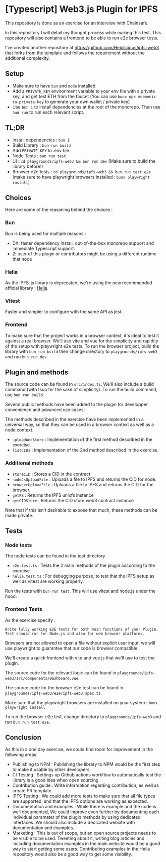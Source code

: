 # [Typescript] Web3.js Plugin for IPFS

This repository is done as an exercise for an interview with Chainsafe. 

In this repository I will detail my thought process while making this test.
This repository will also contains a frontend to be able to run e2e browser tests.

I've created another repository at https://github.com/Hebilicious/ipfs-web3 that forks from the template and follows the requirement without the additional complexity.

## Setup

- Make sure to have `bun` and `node` installed.
- Add a `PRIVATE_KEY` environment variable to your env file with a private key, and get test ETH from the faucet (You can use `bunx npx mnemonic-to-private-key` to generate your own wallet / private key)
- Use `bun i` to install dependencies at the root of the monorepo. Then use `bun run` to run each relevant script.

## TL;DR

- Install dependencies : `bun i`
- Build Library : `bun run build`
- Add `PRIVATE_KEY` to .env file
- Node Tests : `bun run test`
- UI : `cd playgrounds/ipfs-web3 && bun run dev` (Make sure to build the library before!)
- Browser e2e tests : `cd playgrounds/ipfs-web3 && bun run test:e2e` (make sure to have playwright browsers installed : `bunx playwright install`)

## Choices

Here are some of the reasoning behind the choices :

### Bun

Bun is being used for multiple reasons :

- DX:  faster dependency install, out-of-the-box monorepo support and immediate Typescript support.
- 2: user of this plugin or contributors might be using a different runtime that node

### Helia

As the IPFS-js library is deprecated, we're using the new recommended official library : [Helia](https://github.com/ipfs/helia).

### Vitest

Faster and simpler to configure with the same API as jest.

### Frontend

To make sure that the project works in a browser context, it's ideal to test it against a real browser. We'll use vite and vue for the simplicity and rapidity of the setup with playwright e2e tests. To run the browser project, build the library with `bun run build` then change directory to `playgrounds/ipfs-web3` and run `bun run dev`.

## Plugin and methods

The source code can be found in `src/index.ts`.
We'll also include a build command (with tsup for the sake of simplicity).
To run the build command, use `bun run build`.

Several public methods have been added to the plugin for developper convenience and advanced use cases:

The methods described in the exercise have been implemented in a universal way, so that they can be used in a browser context as well as a node context.

- `uploadAndStore` : Implementation of the first method described in the exercise.
- `listCIDs` : Implementation of the 2nd method described in the exercise.

### Additional methods

- `storeCID` : Stores a CID in the contract
- `nodeJsUploadFile` : Uploads a file to IPFS and returns the CID for node.
- `browserUploadFile` : Uploads a file to IPFS and returns the CID for the browser.
- `getFS` : Returns the IPFS unixfs instance
- `getCIDStore` : Returns the CID store web3 contract instance

Note that if this isn't desirable to expose that much, these methods can be made private.

## Tests

### Node tests

The node tests can be found in the test directory

- `e2e.test.ts` : Tests the 2 main methods of the plugin according to the exercise.
- `helia.test.ts` : For debugging purpose, to test that the IPFS setup as well as vitest are working properly.

Run the tests with `bun run test`. This will use vitest and node.js under the hood.

### Frontend Tests

As the exercise specify :

`Write fully working E2E tests for both main functions of your Plugin. Test should run for
Node.js and also for web browser platforms.`

Browsers are not allowed to open a file without explicit user input, we will use playwright to guarantee that our code is browser compatible.

We'll create a quick frontend with vite and vue.js that we'll use to test the plugin.

The source code for the relevant logic can be found in `playgrounds/ipfs-web3/src/components/Dashboard.vue`.

The source code for the browser e2e test can be found in `playgrounds/ipfs-web3/e2e/ipfs-web3.spec.ts`.

Make sure that the playwright browsers are installed on your system : `bunx playwright install`

To run the browser e2e test, change directory to `playgrounds/ipfs-web3` and run `bun run test:e2e`.

## Conclusion

As this in a one day exercise, we could find room for improvement in the following areas:

- Publishing to NPM : Publishing the library to NPM would be the first step to make it usable by other developers.
- CI Testing : Settings up Github actions workflow to automatically test the library is a good idea when open sourcing.
- Contribution guide : Write information regarding contribution, as well as create PR template.
- IPFS Testing : We could add more tests to make sure that all file types are supported, and that the IPFS options are working as expected.
- Documentation and examples : While there is example and the code is well documented, We could improve even further by documenting each individual parameter of the plugin methods by using dedicated interfaces. We should also include a dedicated website with documentation and examples.
- Marketing : This is out of scope, but an open source projects needs to be visible to be used. Tweeting about it, writing blog articles and including documentation examples in the main website would be a good way to start getting some users. Contributing examples in the Helia repository would also be a good way to get some visibility.
